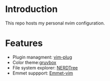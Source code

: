 # Introduction
This repo hosts my personal nvim configuration.

# Features

- Plugin managment: [vim-plug](https://github.com/junegunn/vim-plug)
- Color theme:[gruvbox](https://github.com/morhetz/gruvbox)
- File system explorer: [NERDTree](https://github.com/preservim/nerdtree)
- Emmet suppport: [Emmet-vim](https://github.com/mattn/emmet-vim)


